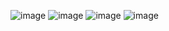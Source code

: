 ![image](https://github.com/qune4q/DemoEkzamen/assets/50214016/43c37dc6-80df-4be5-afdc-8be94e7d6b3e)
![image](https://github.com/qune4q/DemoEkzamen/assets/50214016/394f7776-c328-4cd3-bab2-6d79baf71140)
![image](https://github.com/qune4q/DemoEkzamen/assets/50214016/e223e750-4d57-44d9-98a9-09b0e46dbbbc)
![image](https://github.com/qune4q/DemoEkzamen/assets/50214016/dea88501-69bb-4122-883d-c578497ff5db)
